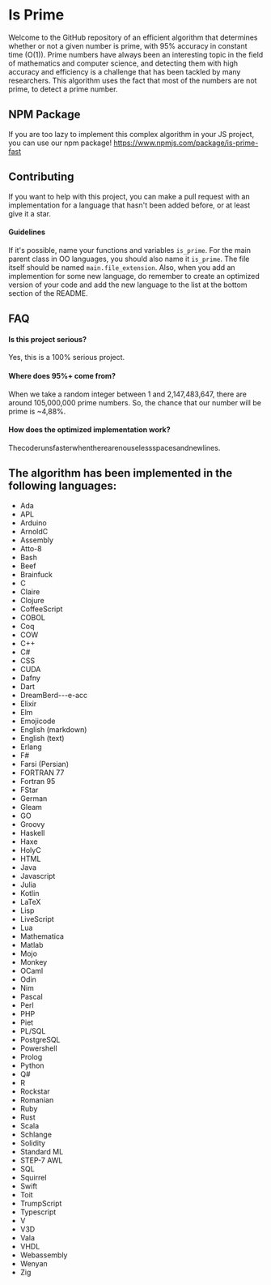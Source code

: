 # Is Prime

Welcome to the GitHub repository of an efficient algorithm that determines whether or not a given number is prime, with 95% accuracy in constant time (O(1)). Prime numbers have always been an interesting topic in the field of mathematics and computer science, and detecting them with high accuracy and efficiency is a challenge that has been tackled by many researchers. This algorithm uses the fact that most of the numbers are not prime, to detect a prime number.

## NPM Package
If you are too lazy to implement this complex algorithm in your JS project, you can use our npm package! https://www.npmjs.com/package/is-prime-fast

## Contributing

If you want to help with this project, you can make a pull request with an implementation for a language that hasn't been added before, or at least give it a star.

#### Guidelines

If it's possible, name your functions and variables `is_prime`. For the main parent class in OO languages, you should also name it `is_prime`. The file itself should be named `main.file_extension`. Also, when you add an implemention for some new language, do remember to create an optimized version of your code and add the new language to the list at the bottom section of the README.

## FAQ

#### Is this project serious?

Yes, this is a 100% serious project.

#### Where does 95%+ come from?

When we take a random integer between 1 and 2,147,483,647, there are around 105,000,000 prime numbers. So, the chance that our number will be prime is ~4,88%.

#### How does the optimized implementation work?

Thecoderunsfasterwhentherearenouselessspacesandnewlines.

## The algorithm has been implemented in the following languages:

- Ada
- APL
- Arduino
- ArnoldC
- Assembly
- Atto-8
- Bash
- Beef
- Brainfuck
- C
- Claire
- Clojure
- CoffeeScript
- COBOL
- Coq
- COW
- C++
- C#
- CSS
- CUDA
- Dafny
- Dart
- DreamBerd---e-acc
- Elixir
- Elm
- Emojicode
- English (markdown)
- English (text)
- Erlang
- F#
- Farsi (Persian)
- FORTRAN 77
- Fortran 95
- FStar
- German
- Gleam
- GO
- Groovy
- Haskell
- Haxe
- HolyC
- HTML
- Java
- Javascript
- Julia
- Kotlin
- LaTeX
- Lisp
- LiveScript
- Lua
- Mathematica
- Matlab
- Mojo
- Monkey
- OCaml
- Odin
- Nim
- Pascal
- Perl
- PHP
- Piet
- PL/SQL
- PostgreSQL
- Powershell
- Prolog
- Python
- Q#
- R
- Rockstar
- Romanian
- Ruby
- Rust
- Scala
- Schlange
- Solidity
- Standard ML
- STEP-7 AWL
- SQL
- Squirrel
- Swift
- Toit
- TrumpScript
- Typescript
- V
- V3D
- Vala
- VHDL
- Webassembly
- Wenyan
- Zig
